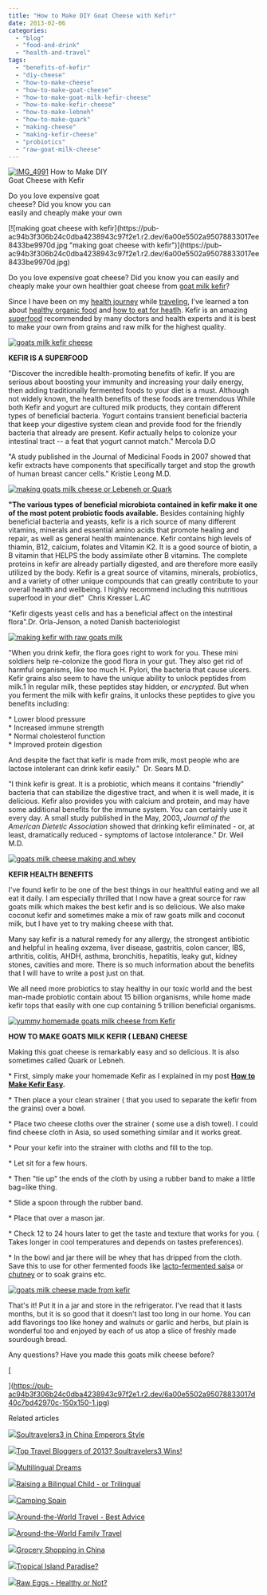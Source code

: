 ```yaml
---
title: "How to Make DIY Goat Cheese with Kefir"
date: 2013-02-06
categories: 
  - "blog"
  - "food-and-drink"
  - "health-and-travel"
tags: 
  - "benefits-of-kefir"
  - "diy-cheese"
  - "how-to-make-cheese"
  - "how-to-make-goat-cheese"
  - "how-to-make-goat-milk-kefir-cheese"
  - "how-to-make-kefir-cheese"
  - "how-to-make-lebneh"
  - "how-to-make-quark"
  - "making-cheese"
  - "making-kefir-cheese"
  - "probiotics"
  - "raw-goat-milk-cheese"
---
```


[![IMG_4991](https://pub-ac94b3f306b24c0dba4238943c97f2e1.r2.dev/6a00e5502a95078833017d40ce73b6970c.jpg "IMG_4991")](https://pub-ac94b3f306b24c0dba4238943c97f2e1.r2.dev/6a00e5502a95078833017d40ce73b6970c.jpg) How to Make DIY  
Goat Cheese with Kefir  
  
Do you love expensive goat  
cheese? Did you know you can  
easily and cheaply make your own

<!--more--> [![making goat cheese with kefir](https://pub-ac94b3f306b24c0dba4238943c97f2e1.r2.dev/6a00e5502a95078833017ee8433be9970d.jpg "making goat cheese with kefir")](https://pub-ac94b3f306b24c0dba4238943c97f2e1.r2.dev/6a00e5502a95078833017ee8433be9970d.jpg)  
  
Do you love expensive goat cheese? Did you know you can easily and cheaply make your own healthier goat cheese from [goat milk kefir](http://soultravelers3new.local/2012/07/-how-to-make-kefir-easy-goats-milk-or-coconut-milk.html "goat milk kefir")?  
  
Since I have been on my [health journey](http://soultravelers3new.local/health-and-travel/ "health journey") while [traveling](http://soultravelers3new.local/2012/10/traveling-while-sick-or-with-health-medical-challenges.html#more "traveling when sick"), I've learned a ton about [healthy organic food](http://soultravelers3new.local/2012/04/health-organic-raw-foods-and-travel.html "healthy organic raw food") and [how to eat for heatlh](http://soultravelers3new.local/2012/06/healthy-food-and-travel.html "how to eat for health"). Kefir is an amazing [superfood](http://chriskresser.com/kefir-the-not-quite-paleo-superfood "kefir super food") recommended by many doctors and health experts and it is best to make your own from grains and raw milk for the highest quality.  
  
[![goats milk kefir cheese](https://pub-ac94b3f306b24c0dba4238943c97f2e1.r2.dev/6a00e5502a95078833017ee8455df6970d.jpg "goats milk kefir cheese")](https://pub-ac94b3f306b24c0dba4238943c97f2e1.r2.dev/6a00e5502a95078833017ee8455df6970d.jpg)  
  
  
**KEFIR IS A SUPERFOOD**  
  
"Discover the incredible health-promoting benefits of kefir. If you are serious about boosting your immunity and increasing your daily energy, then adding traditionally fermented foods to your diet is a must. Although not widely known, the health benefits of these foods are tremendous While both Kefir and yogurt are cultured milk products, they contain different types of beneficial bacteria. Yogurt contains transient beneficial bacteria that keep your digestive system clean and provide food for the friendly bacteria that already are present. Kefir actually helps to colonize your intestinal tract -- a feat that yogurt cannot match." Mercola D.O  
  
"A study published in the Journal of Medicinal Foods in 2007 showed that kefir extracts have components that specifically target and stop the growth of human breast cancer cells." Kristie Leong M.D.  
  
[![making goats milk cheese or Lebeneh or Quark](https://pub-ac94b3f306b24c0dba4238943c97f2e1.r2.dev/6a00e5502a95078833017c36a35203970b.jpg "making goats milk cheese or Lebeneh or Quark")](https://pub-ac94b3f306b24c0dba4238943c97f2e1.r2.dev/6a00e5502a95078833017c36a35203970b.jpg)  
  
  
**"The various types of beneficial microbiota contained in kefir make it one of the most potent probiotic foods available.** Besides containing highly beneficial bacteria and yeasts, kefir is a rich source of many different vitamins, minerals and essential amino acids that promote healing and repair, as well as general health maintenance. [](http://ecosmesi.it/pdf/Kefir-%20A%20Probiotic%20Dairy-Composition,%20Nutritional%20and%20Therapeutic%20Aspects.pdf)Kefir contains high levels of thiamin, B12, calcium, folates and Vitamin K2. It is a good source of biotin, a B vitamin that HELPS the body assimilate other B vitamins. The complete proteins in kefir are already partially digested, and are therefore more easily utilized by the body. Kefir is a great source of vitamins, minerals, probiotics, and a variety of other unique compounds that can greatly contribute to your overall health and wellbeing. I highly recommend including this nutritious superfood in your diet"  Chris Kresser L.AC  
  
"Kefir digests yeast cells and has a beneficial affect on the intestinal flora".Dr. Orla-Jenson, a noted Danish bacteriologist  
  
[![making kefir with raw goats milk](https://pub-ac94b3f306b24c0dba4238943c97f2e1.r2.dev/6a00e5502a95078833017d40d0efc8970c.jpg "making kefir with raw goats milk")](https://pub-ac94b3f306b24c0dba4238943c97f2e1.r2.dev/6a00e5502a95078833017d40d0efc8970c.jpg)  

"When you drink kefir, the flora goes right to work for you. These mini soldiers help re-colonize the good flora in your gut. They also get rid of harmful organisms, like too much H. Pylori, the bacteria that cause ulcers. Kefir grains also seem to have the unique ability to unlock peptides from milk.1 In regular milk, these peptides stay hidden, or _encrypted_. But when you ferment the milk with kefir grains, it unlocks these peptides to give you benefits including:  
  
\* Lower blood pressure  
\* Increased immune strength  
\* Normal cholesterol function  
\* Improved protein digestion

And despite the fact that kefir is made from milk, most people who are lactose intolerant can drink kefir easily."  Dr. Sears M.D.  
  
  
"I think kefir is great. It is a probiotic, which means it contains "friendly" bacteria that can stabilize the digestive tract, and when it is well made, it is delicious. Kefir also provides you with calcium and protein, and may have some additional benefits for the immune system. You can certainly use it every day. A small study published in the May, 2003, _Journal of the American Dietetic Association_ showed that drinking kefir eliminated - or, at least, dramatically reduced - symptoms of lactose intolerance." Dr. Weil M.D.

  
[![goats milk cheese making and whey](https://pub-ac94b3f306b24c0dba4238943c97f2e1.r2.dev/6a00e5502a95078833017d40d18a72970c.jpg "goats milk cheese making and whey")](https://pub-ac94b3f306b24c0dba4238943c97f2e1.r2.dev/6a00e5502a95078833017d40d18a72970c.jpg)  
  

**KEFIR HEALTH BENEFITS**  
  
I've found kefir to be one of the best things in our healthful eating and we all eat it daily. I am especially thrilled that I now have a great source for raw goats milk which makes the best kefir and is so delicious. We also make coconut kefir and sometimes make a mix of raw goats milk and coconut milk, but I have yet to try making cheese with that.  
  
Many say kefir is a natural remedy for any allergy, the strongest antibiotic and helpful in healing exzema, liver disease, gastritis, colon cancer, IBS, arthritis, colitis, AHDH, asthma, bronchitis, hepatitis, leaky gut, kidney stones, cavities and more. There is so much information about the benefits that I will have to write a post just on that.  
  
We all need more probiotics to stay healthy in our toxic world and the best man-made probiotic contain about 15 billion organisms, while home made kefir tops that easily with one cup containing 5 trillion beneficial organisms.  
  
[![yummy homemade goats milk cheese from Kefir](https://pub-ac94b3f306b24c0dba4238943c97f2e1.r2.dev/6a00e5502a95078833017d40d18cff970c.jpg "yummy homemade goats milk cheese from Kefir")](https://pub-ac94b3f306b24c0dba4238943c97f2e1.r2.dev/6a00e5502a95078833017d40d18cff970c.jpg)  
  
**HOW TO MAKE GOATS MILK KEFIR ( LEBAN) CHEESE**  
  
Making this goat cheese is remarkably easy and so delicious. It is also sometimes called Quark or Lebneh.  
  
\* First, simply make your homemade Kefir as I explained in my post **[How to Make Kefir Easy](http://soultravelers3new.local/2012/07/-how-to-make-kefir-easy-goats-milk-or-coconut-milk.html "how to make DIY homemade kefir").**  
  
\* Then place a your clean strainer ( that you used to separate the kefir from the grains) over a bowl.  
  
\* Place two cheese cloths over the strainer ( some use a dish towel). I could find cheese cloth in Asia, so used something similar and it works great.  
  
\* Pour your kefir into the strainer with cloths and fill to the top.  
  
\* Let sit for a few hours.  
  
\* Then "tie up" the ends of the cloth by using a rubber band to make a little bag=like thing.  
  
\* Slide a spoon through the rubber band.  
  
\* Place that over a mason jar.  
  
\* Check 12 to 24 hours later to get the taste and texture that works for you. ( Takes longer in cool temperatures and depends on tastes preferences).  
  
\* In the bowl and jar there will be whey that has dripped from the cloth. Save this to use for other fermented foods like [lacto-fermented sals](http://soultravelers3new.local/2012/09/how-to-make-healthy-lacto-fermented-salsa.html "lacto fermented salsa")a or [chutney](http://soultravelers3new.local/2012/08/how-to-make-healthy-lacto-fermented-mango-papaya-chutney.html "fermented chutney") or to soak grains etc.  
  
[![goats milk cheese made from kefir](https://pub-ac94b3f306b24c0dba4238943c97f2e1.r2.dev/6a00e5502a95078833017d40d1994c970c.jpg "goats milk cheese made from kefir")](https://pub-ac94b3f306b24c0dba4238943c97f2e1.r2.dev/6a00e5502a95078833017d40d1994c970c.jpg)  
  
That's it! Put it in a jar and store in the refrigerator. I've read that it lasts months, but it is so good that it doesn't last too long in our home. You can add flavorings too like honey and walnuts or garlic and herbs, but plain is wonderful too and enjoyed by each of us atop a slice of freshly made sourdough bread.  
  
Any questions? Have you made this goats milk cheese before?  
  
  
[  
  
  
  
  
](https://pub-ac94b3f306b24c0dba4238943c97f2e1.r2.dev/6a00e5502a95078833017d40c7bd42970c-150x150-1.jpg)

Related articles

[![](http://i.zemanta.com/130189927_80_80.jpg)](http://soultravelers3new.local/2012/12/soultravelers3-in-china-emperors-style.html)[Soultravelers3 in China Emperors Style](http://soultravelers3new.local/2012/12/soultravelers3-in-china-emperors-style.html)

[![](http://i.zemanta.com/135568483_80_80.jpg)](http://soultravelers3new.local/2013/01/top-travel-bloggers-of-2013-soultravelers3-wins-.html)[Top Travel Bloggers of 2013? Soultravelers3 Wins!](http://soultravelers3new.local/2013/01/top-travel-bloggers-of-2013-soultravelers3-wins-.html)

[![](http://i.zemanta.com/136332847_80_80.jpg)](http://soultravelers3new.local/2013/01/multilingual-dreams.html)[Multilingual Dreams](http://soultravelers3new.local/2013/01/multilingual-dreams.html)

[![](http://i.zemanta.com/137126168_80_80.jpg)](http://soultravelers3new.local/2013/01/raising-a-bilingual-child-or-trilingual.html)[Raising a Bilingual Child - or Trilingual](http://soultravelers3new.local/2013/01/raising-a-bilingual-child-or-trilingual.html)

[![](http://i.zemanta.com/137403788_80_80.jpg)](http://soultravelers3new.local/2013/01/camping-spain.html)[Camping Spain](http://soultravelers3new.local/2013/01/camping-spain.html)

[![](http://i.zemanta.com/133178306_80_80.jpg)](http://soultravelers3new.local/2012/12/-around-the-world-travel-best-advice.html)[Around-the-World Travel - Best Advice](http://soultravelers3new.local/2012/12/-around-the-world-travel-best-advice.html)

[![](http://i.zemanta.com/134800869_80_80.jpg)](http://soultravelers3new.local/2012/12/around-the-world-family-travel.html)[Around-the-World Family Travel](http://soultravelers3new.local/2012/12/around-the-world-family-travel.html)

[![](http://i.zemanta.com/134635768_80_80.jpg)](http://soultravelers3new.local/2012/12/grocery-shopping-in-china.html)[Grocery Shopping in China](http://soultravelers3new.local/2012/12/grocery-shopping-in-china.html)

[![](http://i.zemanta.com/141946037_80_80.jpg)](http://soultravelers3new.local/2013/01/tropical-island-paradise.html)[Tropical Island Paradise?](http://soultravelers3new.local/2013/01/tropical-island-paradise.html)

[![](http://i.zemanta.com/141783875_80_80.jpg)](http://soultravelers3new.local/2013/01/raw-eggs-healthy-or-not.html)[Raw Eggs - Healthy or Not?](http://soultravelers3new.local/2013/01/raw-eggs-healthy-or-not.html)
